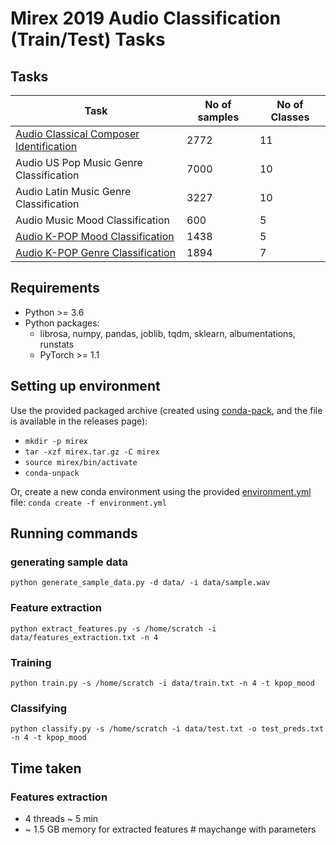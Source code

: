 # Mirex 2019 Audio Classification (Train/Test) Tasks

## Tasks

| Task                                      | No of samples | No of Classes |
|-------------------------------------------|---------------|---------------|
| [Audio Classical Composer Identification](https://www.music-ir.org/mirex/wiki/2019:Audio_Classification_(Train/Test)_Tasks) | 2772          | 11            |
| Audio US Pop Music Genre Classification   | 7000          | 10            |
| Audio Latin Music Genre Classification    | 3227          | 10            |
| Audio Music Mood Classification                 | 600           | 5             |
| [Audio K-POP Mood Classification](https://www.music-ir.org/mirex/wiki/2019:Audio_K-POP_Mood_Classification)           | 1438          | 5             |
| [Audio K-POP Genre Classification](https://www.music-ir.org/mirex/wiki/2019:Audio_K-POP_Genre_Classification)          | 1894          | 7             |

## Requirements
- Python >= 3.6
- Python packages:
  - librosa, numpy, pandas, joblib, tqdm, sklearn, albumentations, runstats
  - PyTorch >= 1.1

## Setting up environment
Use the provided packaged archive (created using [conda-pack](https://github.com/conda/conda-pack), and the file is available in the releases page):
- `mkdir -p mirex`
- `tar -xzf mirex.tar.gz -C mirex`
- `source mirex/bin/activate`
- `conda-unpack`

Or, create a new conda environment using the provided [environment.yml](environment.yml) file:
`conda create -f environment.yml`


## Running commands

### generating sample data

`python generate_sample_data.py -d data/ -i data/sample.wav`

### Feature extraction

`python extract_features.py -s /home/scratch -i data/features_extraction.txt -n 4 `

### Training

`python train.py -s /home/scratch -i data/train.txt -n 4 -t kpop_mood`

### Classifying

`python classify.py -s /home/scratch -i data/test.txt -o test_preds.txt -n 4 -t kpop_mood`

## Time taken

### Features extraction 
- 4 threads ~ 5 min
- ~ 1.5 GB memory for extracted features # maychange with parameters
